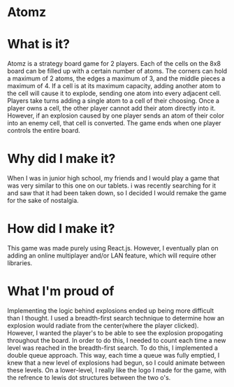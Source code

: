 # Atomz
# What is it?
Atomz is a strategy board game for 2 players. Each of the cells on the 8x8 board can be filled up with a certain number of atoms. The corners can hold a maximum of 2 atoms, the edges a maximum of 3, and the middle pieces a maximum of 4. If a cell is at its maximum capacity, adding another atom to the cell will cause it to explode, sending one atom into every adjacent cell. Players take turns adding a single atom to a cell of their choosing. Once a player owns a cell, the other player cannot add their atom directly into it. However, if an explosion caused by one player sends an atom of their color into an enemy cell, that cell is converted. The game ends when one player controls the entire board. 
# Why did I make it?
When I was in junior high school, my friends and I would play a game that was very similar to this one on our tablets. i was recently searching for it and saw that it had been taken down, so I decided I would remake the game for the sake of nostalgia.
# How did I make it?
This game was made purely using React.js. However, I eventually plan on adding an online multiplayer and/or LAN feature, which will require other libraries. 
# What I'm proud of
Implementing the logic behind explosions ended up being more difficult than I thought. I used a breadth-first search technique to determine how an explosion would radiate from the center(where the player clicked). However, I wanted the player's to be able to see the explosion propogating throughout the board. In order to do this, I needed to count each time a new level was reached in the breadth-first search. To do this, I implemented a double queue approach. This way, each time a queue was fully emptied, I knew that a new level of explosions had begun, so I could animate between these levels. On a lower-level, I really like the logo I made for the game, with the refrence to lewis dot structures between the two o's. 

